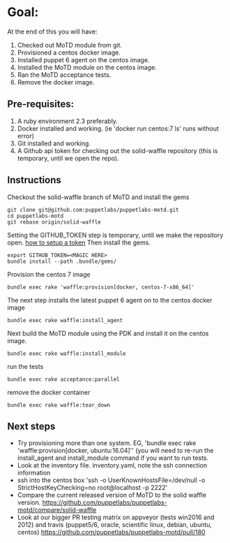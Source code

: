 # Goal: 

At the end of this you will have:

1. Checked out MoTD module from git. 
1. Provisioned a centos docker image. 
1. Installed puppet 6 agent on the centos image. 
1. Installed the MoTD module on the centos image. 
1. Ran the MoTD acceptance tests.
1. Remove the docker image.

## Pre-requisites: 

1. A ruby environment 2.3 preferably. 
1. Docker installed and working. (ie 'docker run centos:7 ls' runs without error)
1. Git installed and working.
1. A Github api token for checking out the solid-waffle repository (this is temporary, until we open the repo).

## Instructions

Checkout the solid-waffle branch of MoTD and install the gems

```
git clone git@github.com:puppetlabs/puppetlabs-motd.git
cd puppetlabs-motd
git rebase origin/solid-waffle
```

Setting the GITHUB_TOKEN step is temporary, until we make the repository open. [how to setup a token](https://github.blog/2013-05-16-personal-api-tokens/) Then install the gems.

```
export GITHUB_TOKEN=<MAGIC HERE>
bundle install --path .bundle/gems/
```

Provision the centos 7 image

```
bundle exec rake 'waffle:provision[docker, centos-7-x86_64]'
```

The next step installs the latest puppet 6 agent on to the centos docker image

```
bundle exec rake waffle:install_agent
```

Next build the MoTD module using the PDK and install it on the centos image.

```
bundle exec rake waffle:install_module
```

run the tests

```
bundle exec rake acceptance:parallel
```

remove the docker container

```
bundle exec rake waffle:tear_down
```

## Next steps

* Try provisioning more than one system. EG, 'bundle exec rake 'waffle:provision[docker, ubuntu:16.04]'' (you will need to re-run the install_agent and install_module command if you want to run tests. 
* Look at the inventory file. inventory.yaml, note the ssh connection information
* ssh into the centos box 'ssh -o UserKnownHostsFile=/dev/null -o StrictHostKeyChecking=no root@localhost -p 2222'
* Compare the current released version of MoTD to the solid waffle version. https://github.com/puppetlabs/puppetlabs-motd/compare/solid-waffle
* Look at our bigger PR testing matrix on appveyor (tests win2016 and 2012) and travis (puppet5/6, oracle, scientific linux, debian, ubuntu, centos) https://github.com/puppetlabs/puppetlabs-motd/pull/180 